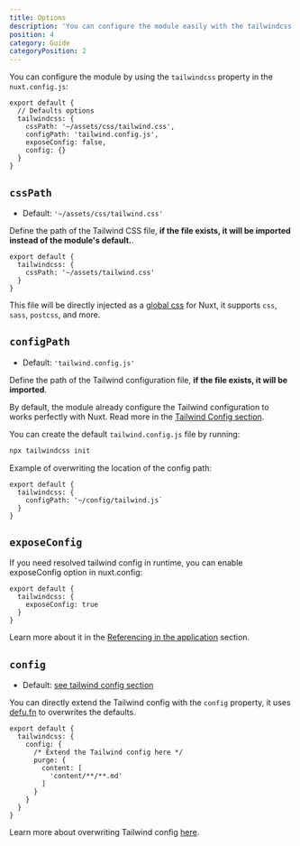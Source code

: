 ```yaml
---
title: Options
description: 'You can configure the module easily with the tailwindcss property.'
position: 4
category: Guide
categoryPosition: 2
---
```


You can configure the module by using the `tailwindcss` property in the `nuxt.config.js`:

```js{}[nuxt.config.js]
export default {
  // Defaults options
  tailwindcss: {
    cssPath: '~/assets/css/tailwind.css',
    configPath: 'tailwind.config.js',
    exposeConfig: false,
    config: {}
  }
}
```

## `cssPath`

- Default: `'~/assets/css/tailwind.css'`

Define the path of the Tailwind CSS file, **if the file exists, it will be imported instead of the module's default.**.

```js{}[nuxt.config.js]
export default {
  tailwindcss: {
    cssPath: '~/assets/tailwind.css'
  }
}
```

This file will be directly injected as a [global css](https://nuxtjs.org/guides/configuration-glossary/configuration-css) for Nuxt, it supports `css`, `sass`, `postcss`, and more.

## `configPath`

- Default: `'tailwind.config.js'`

Define the path of the Tailwind configuration file, **if the file exists, it will be imported**.

<alert type="info">

By default, the module already configure the Tailwind configuration to works perfectly with Nuxt. Read more in the [Tailwind Config section](/tailwind-config).

</alert>

You can create the default `tailwind.config.js` file by running:

```bash
npx tailwindcss init
```

Example of overwriting the location of the config path:

```js{}[nuxt.config.js]
export default {
  tailwindcss: {
    configPath: '~/config/tailwind.js`
  }
}
```

## `exposeConfig`

If you need resolved tailwind config in runtime, you can enable exposeConfig option in nuxt.config:

```js{}[nuxt.config.js]
export default {
  tailwindcss: {
    exposeConfig: true
  }
}
```

Learn more about it in the [Referencing in the application](/tailwind-config#referencing-in-the-application) section.


## `config`

- Default: [see tailwind config section](/tailwind-config)

You can directly extend the Tailwind config with the `config` property, it uses [defu.fn](https://github.com/nuxt-contrib/defu#function-merger) to overwrites the defaults.

```js{}[nuxt.config.js]
export default {
  tailwindcss: {
    config: {
      /* Extend the Tailwind config here */
      purge: {
        content: [
          'content/**/**.md'
        ]
      }
    }
  }
}
```

Learn more about overwriting Tailwind config [here](/tailwind-config).
